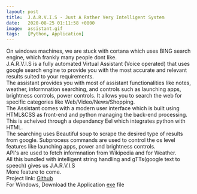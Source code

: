 ```yaml
---
layout: post
title:  J.A.R.V.I.S - Just A Rather Very Intelligent System
date:   2020-08-25 01:11:58 +0800
image:  assistant.gif
tags:   [Python, Application]
---
```

On windows machines, we are stuck with cortana which uses BING search engine, which frankly many people dont like.<br>
J.A.R.V.I.S is a fully automated Virtual Assistant (Voice operated) that uses google search engine to provide you with the most accurate and relevant results suited to your requirements.<br>
The assistant provides you with most of assistant functionalities like notes, weather, informnation searching, and controls such as launching apps, brightness controls, power controls. It allows you to search the web for specific categories like Web/Video/News/Shopping.<br>
The Assistant comes with a modern user interface which is built using HTML&CSS as front-end and python managing the back-end processing. This is acheived through a dependancy Eel which integrates python with HTML.<br>
The searching uses Beautiful soup to scrape the desired type of results from google. Subprocess commands are used to control the os level features like launching apps, power and brightness controls.<br>
API's are used to fetch informnation from Wikipedia and for Weather.
<br>
All this bundled with intelligent string handling and gTTs(google text to speech) gives us J.A.R.V.I.S<br>
More feature to come.<br>
Project link: <a href="https://github.com/sharma-anubhav/JARVIS">Github</a>
<br>
For Windows, Download the Application <a href="https://github.com/sharma-anubhav/JARVIS/raw/master/V-0.2/jarvis.exe">exe</a> file

